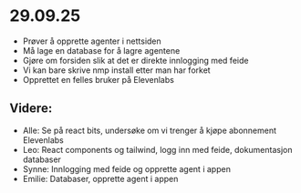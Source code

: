 # 29.09.25

- Prøver å opprette agenter i nettsiden
- Må lage en database for å lagre agentene
- Gjøre om forsiden slik at det er direkte innlogging med feide
- Vi kan bare skrive nmp install etter man har forket
- Opprettet en felles bruker på Elevenlabs

## Videre:

- Alle: Se på react bits, undersøke om vi trenger å kjøpe abonnement Elevenlabs
- Leo: React components og tailwind, logg inn med feide, dokumentasjon databaser
- Synne: Innlogging med feide og opprette agent i appen
- Emilie: Databaser, opprette agent i appen
